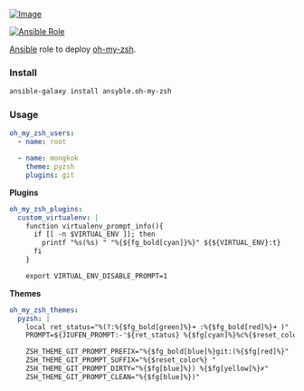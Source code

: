 [ ![Image](https://cloud.githubusercontent.com/assets/5514990/21614528/5c56d772-d20c-11e6-8670-577f2dd7ca9b.png "Ansible") ](https://www.ansible.com/ "Ansible")

[![Ansible Role](https://img.shields.io/ansible/role/16910.svg)](https://galaxy.ansible.com/ansyble/oh-my-zsh/)

[Ansible](http://www.ansible.com/home) role to deploy [oh-my-zsh](https://github.com/robbyrussell/oh-my-zsh).

### Install

```sh
ansible-galaxy install ansyble.oh-my-zsh
```

### Usage

```yml
oh_my_zsh_users:
  - name: root

  - name: mongkok
    theme: pyzsh
    plugins: git
```

**Plugins**
```yml
oh_my_zsh_plugins:
  custom_virtualenv: |
    function virtualenv_prompt_info(){
      if [[ -n $VIRTUAL_ENV ]]; then
        printf "%s(%s) " "%{${fg_bold[cyan]}%}" ${${VIRTUAL_ENV}:t}
      fi
    }

    export VIRTUAL_ENV_DISABLE_PROMPT=1
```

**Themes**
```yml
oh_my_zsh_themes:
  pyzsh: |
    local ret_status="%(?:%{$fg_bold[green]%}➜ :%{$fg_bold[red]%}➜ )"
    PROMPT=${JIUFEN_PROMPT:-'${ret_status} %{$fg[cyan]%}%c%{$reset_color%} $(git_prompt_info)'}

    ZSH_THEME_GIT_PROMPT_PREFIX="%{$fg_bold[blue]%}git:(%{$fg[red]%}"
    ZSH_THEME_GIT_PROMPT_SUFFIX="%{$reset_color%} "
    ZSH_THEME_GIT_PROMPT_DIRTY="%{$fg[blue]%}) %{$fg[yellow]%}✗"
    ZSH_THEME_GIT_PROMPT_CLEAN="%{$fg[blue]%})"
```

